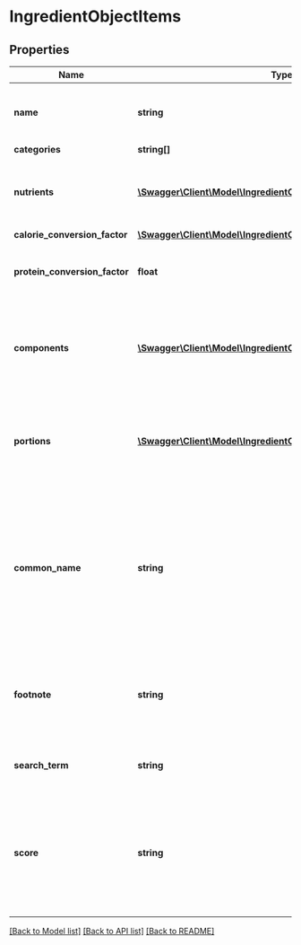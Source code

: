 # IngredientObjectItems

## Properties
Name | Type | Description | Notes
------------ | ------------- | ------------- | -------------
**name** | **string** | Item name as provided by brand owner or as shown on packaging | [optional] 
**categories** | **string[]** |  | [optional] 
**nutrients** | [**\Swagger\Client\Model\IngredientObjectNutrients[]**](IngredientObjectNutrients.md) | An array containing nutrient informatio objects for this food item | [optional] 
**calorie_conversion_factor** | [**\Swagger\Client\Model\IngredientObjectCalorieConversionFactor**](IngredientObjectCalorieConversionFactor.md) |  | [optional] 
**protein_conversion_factor** | **float** | The multiplication factor used to calculate protein from nitrogen | [optional] 
**components** | [**\Swagger\Client\Model\IngredientObjectComponents[]**](IngredientObjectComponents.md) | An array of objects containing the constituent parts of a food (e.g. bone is a component of meat) | [optional] 
**portions** | [**\Swagger\Client\Model\IngredientObjectPortions[]**](IngredientObjectPortions.md) | An array of objects containing information on discrete amounts of a food found in this item | [optional] 
**common_name** | **string** | Common name associated with this item. These generally clarify what the item is (e.g. when the brand name is \&quot;BRAND&#x27;s Spicy Enchilada\&quot; the common name may be \&quot;Chicken enchilada\&quot;) | [optional] 
**footnote** | **string** | Comments on any unusual aspects of this item. Examples might include unusual aspects of the food overall | [optional] 
**search_term** | **string** | The original search term that found this food item | [optional] 
**score** | **string** | A value that represents how similar the name of this food item is to the original search term. The lower the value the closer this item&#x27;s name is to the original search term. | [optional] 

[[Back to Model list]](../../README.md#documentation-for-models) [[Back to API list]](../../README.md#documentation-for-api-endpoints) [[Back to README]](../../README.md)

